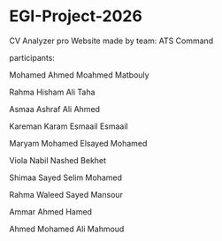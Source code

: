 # EGI-Project-2026
CV Analyzer pro Website
made by team: ATS Command

participants:

Mohamed Ahmed Moahmed Matbouly

Rahma Hisham Ali Taha

Asmaa Ashraf Ali Ahmed

Kareman Karam Esmaail Esmaail

Maryam Mohamed Elsayed Mohamed

Viola Nabil Nashed Bekhet

Shimaa Sayed Selim Mohamed

Rahma Waleed Sayed Mansour

Ammar Ahmed Hamed

Ahmed Mohamed Ali Mahmoud
